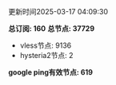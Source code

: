 更新时间2025-03-17 04:09:30

**总订阅: 160**
**总节点: 37729**
- vless节点: 9136
- hysteria2节点: 2

**google ping有效节点: 619**
